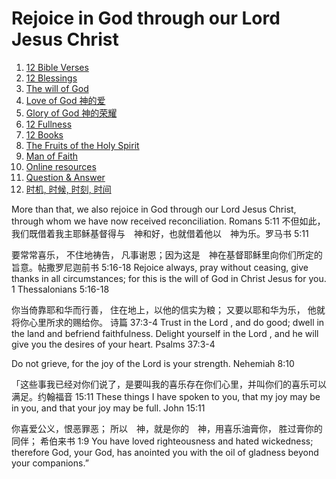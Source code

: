 # Rejoice in God through our Lord Jesus Christ
1. [12 Bible Verses](12BibleVerses.md)
1. [12 Blessings](12blessings.md)
1. [The will of God](will/README.md)
1. [Love of God 神的爱](love/README.md)
1. [Glory of God 神的荣耀](glory/README.md)
1. [12 Fullness](12fullness/README.md)
1. [12 Books](12books/README.md)
1. [The Fruits of the Holy Spirit](fruits.md)
1. [Man of Faith](faith/README.md)
1. [Online resources](resources.md)
1. [Question & Answer](qa/README.md)
1. [时机, 时候, 时刻, 时间](time.md)

More than that, we also rejoice in God through our Lord Jesus Christ, through whom we have now received reconciliation. Romans 5:11
不但如此，我们既借着我主耶稣基督得与　神和好，也就借着他以　神为乐。罗马书 5:11

要常常喜乐， 不住地祷告， 凡事谢恩；因为这是　神在基督耶稣里向你们所定的旨意。帖撒罗尼迦前书 5:16‭-‬18
Rejoice always, pray without ceasing, give thanks in all circumstances; for this is the will of God in Christ Jesus for you. 1 Thessalonians 5:16‭-‬18

你当倚靠耶和华而行善， 住在地上，以他的信实为粮；  又要以耶和华为乐， 他就将你心里所求的赐给你。
诗篇 37:3‭-‬4
Trust in the Lord , and do good; dwell in the land and befriend faithfulness. Delight yourself in the Lord , and he will give you the desires of your heart. Psalms 37:3-4

Do not grieve, for the joy of the Lord is your strength.
 Nehemiah 8:10

「这些事我已经对你们说了，是要叫我的喜乐存在你们心里，并叫你们的喜乐可以满足。约翰福音 15:11
These things I have spoken to you, that my joy may be in you, and that your joy may be full.
 John 15:11

你喜爱公义，恨恶罪恶； 所以　神，就是你的　神，用喜乐油膏你， 胜过膏你的同伴；
希伯来书 1:9 
You have loved righteousness and hated wickedness; therefore God, your God, has anointed you with the oil of gladness beyond your companions.”

